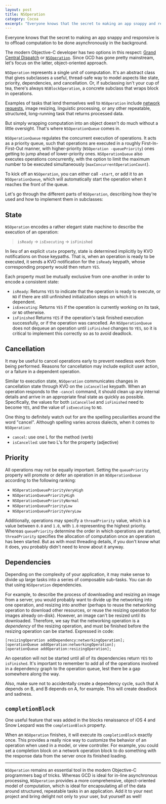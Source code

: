 ```yaml
---
layout: post
title: NSOperation
category: Cocoa
excerpt: "Everyone knows that the secret to making an app snappy and responsive is to offload computation asynchronously to the background."
---
```


Everyone knows that the secret to making an app snappy and responsive is to offload computation to be done asynchronously in the background.

The modern Objective-C developer has two options in this respect: [Grand Central Dispatch](http://en.wikipedia.org/wiki/Grand_Central_Dispatch) or [`NSOperation`](https://developer.apple.com/library/mac/#documentation/Cocoa/Reference/NSOperation_class/Reference/Reference.html). Since GCD has gone pretty mainstream, let's focus on the latter, object-oriented approach.

`NSOperation` represents a single unit of computation. It's an abstract class that gives subclasses a useful, thread-safe way to model aspects like state, priority, dependencies, and cancellation. Or, if subclassing isn't your cup of tea, there's always `NSBlockOperation`, a concrete subclass that wraps block in operations.

Examples of tasks that lend themselves well to `NSOperation` include [network requests](https://github.com/AFNetworking/AFNetworking/blob/master/AFNetworking/AFURLConnectionOperation.h), image resizing, linguistic processing, or any other repeatable, structured, long-running task that returns processed data.

But simply wrapping computation into an object doesn't do much without a little oversight. That's where `NSOperationQueue` comes in.

`NSOperationQueue` regulates the concurrent execution of operations. It acts as a priority queue, such that operations are executed in a roughly First-In-First-Out manner, with higher-priority (`NSOperation -queuePriority`) ones getting to jump ahead of lower-priority ones. `NSOperationQueue` also executes operations concurrently, with the option to limit the maximum number to be executed simultaneously (`maxConcurrentOperationCount`).

To kick off an `NSOperation`, you can either call `-start`, or add it to an `NSOperationQueue`, which will automatically start the operation when it reaches the front of the queue.

Let's go through the different parts of `NSOperation`, describing how they're used and how to implement them in subclasses:

## State

`NSOperation` encodes a rather elegant state machine to describe the execution of an operation:

> `isReady` → `isExecuting` → `isFinished`

In lieu of an explicit `state` property, state is determined implicitly by KVO notifications on those keypaths. That is, when an operation is ready to be executed, it sends a KVO notification for the `isReady` keypath, whose corresponding property would then return `YES`.

Each property must be mutually exclusive from one-another in order to encode a consistent state:

- `isReady`: Returns `YES` to indicate that the operation is ready to execute, or `NO` if there are still unfinished initialization steps on which it is dependent.
- `isExecuting`: Returns `YES` if the operation is currently working on its task, or `NO` otherwise.
- `isFinished` Returns `YES` if the operation's task finished execution successfully, or if the operation was cancelled. An `NSOperationQueue` does not dequeue an operation until `isFinished` changes to `YES`, so it is critical to implement this correctly so as to avoid deadlock.

## Cancellation

It may be useful to cancel operations early to prevent needless work from being performed. Reasons for cancellation may include explicit user action, or a failure in a dependent operation.

Similar to execution state, `NSOperation` communicates changes in cancellation state through KVO on the `isCancelled` keypath. When an operation responds to the `-cancel` command, it should clean up any internal details and arrive in an appropriate final state as quickly as possible. Specifically, the values for both `isCancelled` and `isFinished` need to become `YES`, and the value of `isExecuting` to `NO`.

One thing to definitely watch out for are the spelling peculiarities around the word "cancel". Although spelling varies across dialects, when it comes to `NSOperation`:

- `cancel`: use one L for the method (verb)
- `isCancelled`: use two L's for the property (adjective)

## Priority

All operations may not be equally important. Setting the `queuePriority` property will promote or defer an operation in an `NSOperationQueue` according to the following ranking:

- `NSOperationQueuePriorityVeryHigh`
- `NSOperationQueuePriorityHigh`
- `NSOperationQueuePriorityNormal`
- `NSOperationQueuePriorityLow`
- `NSOperationQueuePriorityVeryLow`

Additionally, operations may specify a `threadPriority` value, which is a value between `0.0` and `1.0`, with `1.0` representing the highest priority. Whereas `queuePriority` determine the order in which operations are started, `threadPriority` specifies the allocation of computation once an operation has been started. But as with most threading details, if you don't know what it does, you probably didn't need to know about it anyway.

## Dependencies

Depending on the complexity of your application, it may make sense to divide up large tasks into a series of composable sub-tasks. You can do that using `NSOperation` dependencies.

For example, to describe the process of downloading and resizing an image from a server, you would probably want to divide up the networking into one operation, and resizing into another (perhaps to reuse the networking operation to download other resources, or reuse the resizing operation for images already on-disk). However, an image can't be resized until its  downloaded. Therefore, we say that the networking operation is a _dependency_ of the resizing operation, and must be finished before the resizing operation can be started. Expressed in code:

~~~{objective-c}
[resizingOperation addDependency:networkingOperation];
[operationQueue addOperation:networkingOperation];
[operationQueue addOperation:resizingOperation];
~~~

An operation will not be started until all of its dependencies return `YES` to `isFinished`. It's important to remember to add all of the operations involved in a dependency graph to the operation queue, lest there be a gap somewhere along the way.

Also, make sure not to accidentally create a dependency cycle, such that A depends on B, and B depends on A, for example. This will create deadlock and sadness.

## `completionBlock`

One useful feature that was added in the blocks renaissance of iOS 4 and Snow Leopard was the `completionBlock` property.

When an `NSOperation` finishes, it will execute its `completionBlock` exactly once. This provides a really nice way to customize the behavior of an operation when used in a model, or view controller. For example, you could set a completion block on a network operation block to do something with the response data from the server once its finished loading.

---

`NSOperation` remains an essential tool in the modern Objective-C programmers bag of tricks. Whereas GCD is ideal for in-line asynchronous processing, `NSOperation` provides a more comprehensive, object-oriented model of computation, which is ideal for encapsulating all of the data around structured, repeatable tasks in an application. Add it to your next project and bring delight not only to your user, but yourself as well!
